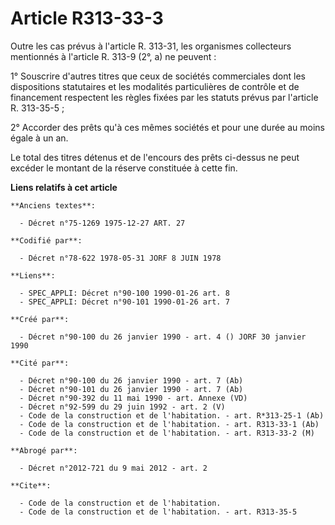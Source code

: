 # Article R313-33-3

Outre les cas prévus à l'article R. 313-31, les organismes collecteurs mentionnés à l'article R. 313-9 (2°, a) ne peuvent :

1° Souscrire d'autres titres que ceux de sociétés commerciales dont les dispositions statutaires et les modalités
particulières de contrôle et de financement respectent les règles fixées par les statuts prévus par l'article R. 313-35-5 ;

2° Accorder des prêts qu'à ces mêmes sociétés et pour une durée au moins égale à un an.

Le total des titres détenus et de l'encours des prêts ci-dessus ne peut excéder le montant de la réserve constituée à cette
fin.

**Liens relatifs à cet article**

	**Anciens textes**:

	  - Décret n°75-1269 1975-12-27 ART. 27

	**Codifié par**:

	  - Décret n°78-622 1978-05-31 JORF 8 JUIN 1978

	**Liens**:

	  - SPEC_APPLI: Décret n°90-100 1990-01-26 art. 8
	  - SPEC_APPLI: Décret n°90-101 1990-01-26 art. 7

	**Créé par**:

	  - Décret n°90-100 du 26 janvier 1990 - art. 4 () JORF 30 janvier 1990

	**Cité par**:

	  - Décret n°90-100 du 26 janvier 1990 - art. 7 (Ab)
	  - Décret n°90-101 du 26 janvier 1990 - art. 7 (Ab)
	  - Décret n°90-392 du 11 mai 1990 - art. Annexe (VD)
	  - Décret n°92-599 du 29 juin 1992 - art. 2 (V)
	  - Code de la construction et de l'habitation. - art. R*313-25-1 (Ab)
	  - Code de la construction et de l'habitation. - art. R313-33-1 (Ab)
	  - Code de la construction et de l'habitation. - art. R313-33-2 (M)

	**Abrogé par**:

	  - Décret n°2012-721 du 9 mai 2012 - art. 2

	**Cite**:

	  - Code de la construction et de l'habitation.
	  - Code de la construction et de l'habitation. - art. R313-35-5
